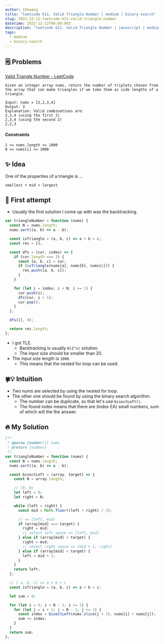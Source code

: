 ```yaml
---
author: tkhwang
title: "leetcode 611. Valid Triangle Number | medium | binary-search"
slug: 2022-12-12-leetcode-611-valid-triangle-number
datetime: 2022-12-12T00:00:00Z
description: "leetcode 611. Valid Triangle Number | javascript | medium | binary-search"
tags:
  - medium
  - binary-search
---
```


## 🗒️ Problems

[Valid Triangle Number - LeetCode](https://leetcode.com/problems/valid-triangle-number/)

```
Given an integer array nums, return the number of triplets chosen from the array that can make triangles if we take them as side lengths of a triangle.
```

```
Input: nums = [2,2,3,4]
Output: 3
Explanation: Valid combinations are:
2,3,4 (using the first 2)
2,3,4 (using the second 2)
2,2,3
```

#### Constraints

```
1 <= nums.length <= 1000
0 <= nums[i] <= 1000
```

## ✨ Idea

One of the properties of a triangle is ...

```
smallest + mid > largest
```

## 🤔 First attempt

- Usually the first solution I come up with was the backtracking.

```javascript
var triangleNumber = function (nums) {
  const N = nums.length;
  nums.sort((a, b) => a - b);

  const isTriangle = (a, b, c) => a + b > c;
  const res = [];

  const dfs = (cur, index) => {
    if (cur.length === 3) {
      const [a, b, c] = cur;
      if (isTriangle(nums[a], nums[b], nums[c])) {
        res.push([a, b, c]);
      }
    }

    for (let i = index; i < N; i += 1) {
      cur.push(i);
      dfs(cur, i + 1);
      cur.pop();
    }
  };

  dfs([], 0);

  return res.length;
};
```

- I got TLE.
  - Backtracking is usually `O(2^n)` solution.
  - The input size should be smaller than 20.
- The input size length is `1000`.
  - This means that the nested for loop can be used.

## 🍀💡 Intuition

- Two nums are selected by using the nested for loop.
- The other one should be found by using the binary search algorithm.
  - The number can be duplicate, so that let's use `bisectLeft()`.
  - The found index means that there are (index EA) small numbers, sum of which will the the answer.

## 🔥 My Solution

```javascript
/**
 * @param {number[]} nums
 * @return {number}
 */
var triangleNumber = function (nums) {
  const N = nums.length;
  nums.sort((a, b) => a - b);

  const bisectLeft = (array, target) => {
    const N = array.length;

    // [0, N)
    let left = 0;
    let right = N;

    while (left < right) {
      const mid = Math.floor((left + right) / 2);

      // => [left, mid)
      if (array[mid] === target) {
        right = mid;
        // select left space => [left, mid)
      } else if (array[mid] > target) {
        right = mid;
        // select right space => [mid + 1, right)
      } else if (array[mid] < target) {
        left = mid + 1;
      }
    }
    return left;
  };

  // [ a, b, c] => a + b > c
  const isTriangle = (a, b, c) => a + b > c;

  let sum = 0;

  for (let i = 0; i < N - 2; i += 1) {
    for (let j = i + 1; j < N - 1; j += 1) {
      const index = bisectLeft(nums.slice(j + 1), nums[i] + nums[j]);
      sum += index;
    }
  }
  return sum;
};
```
